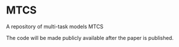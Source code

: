 # MTCS
A repository of multi-task models MTCS

The code will be made publicly available after the paper is published.
